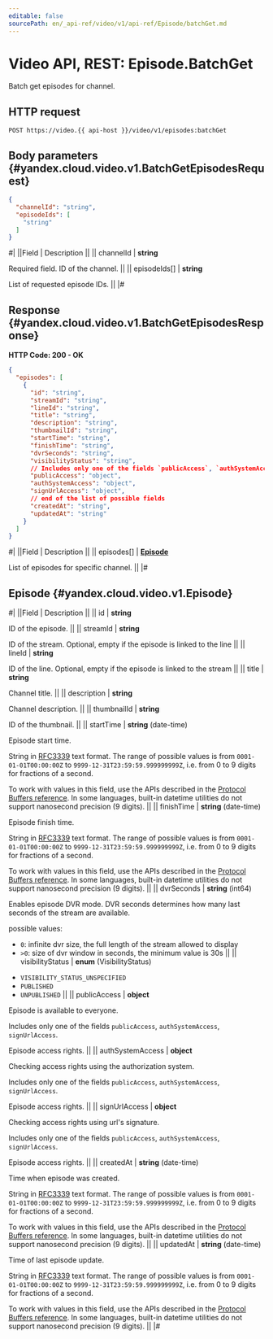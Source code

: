 ```yaml
---
editable: false
sourcePath: en/_api-ref/video/v1/api-ref/Episode/batchGet.md
---
```


# Video API, REST: Episode.BatchGet

Batch get episodes for channel.

## HTTP request

```
POST https://video.{{ api-host }}/video/v1/episodes:batchGet
```

## Body parameters {#yandex.cloud.video.v1.BatchGetEpisodesRequest}

```json
{
  "channelId": "string",
  "episodeIds": [
    "string"
  ]
}
```

#|
||Field | Description ||
|| channelId | **string**

Required field. ID of the channel. ||
|| episodeIds[] | **string**

List of requested episode IDs. ||
|#

## Response {#yandex.cloud.video.v1.BatchGetEpisodesResponse}

**HTTP Code: 200 - OK**

```json
{
  "episodes": [
    {
      "id": "string",
      "streamId": "string",
      "lineId": "string",
      "title": "string",
      "description": "string",
      "thumbnailId": "string",
      "startTime": "string",
      "finishTime": "string",
      "dvrSeconds": "string",
      "visibilityStatus": "string",
      // Includes only one of the fields `publicAccess`, `authSystemAccess`, `signUrlAccess`
      "publicAccess": "object",
      "authSystemAccess": "object",
      "signUrlAccess": "object",
      // end of the list of possible fields
      "createdAt": "string",
      "updatedAt": "string"
    }
  ]
}
```

#|
||Field | Description ||
|| episodes[] | **[Episode](#yandex.cloud.video.v1.Episode)**

List of episodes for specific channel. ||
|#

## Episode {#yandex.cloud.video.v1.Episode}

#|
||Field | Description ||
|| id | **string**

ID of the episode. ||
|| streamId | **string**

ID of the stream. Optional, empty if the episode is linked to the line ||
|| lineId | **string**

ID of the line. Optional, empty if the episode is linked to the stream ||
|| title | **string**

Channel title. ||
|| description | **string**

Channel description. ||
|| thumbnailId | **string**

ID of the thumbnail. ||
|| startTime | **string** (date-time)

Episode start time.

String in [RFC3339](https://www.ietf.org/rfc/rfc3339.txt) text format. The range of possible values is from
`0001-01-01T00:00:00Z` to `9999-12-31T23:59:59.999999999Z`, i.e. from 0 to 9 digits for fractions of a second.

To work with values in this field, use the APIs described in the
[Protocol Buffers reference](https://developers.google.com/protocol-buffers/docs/reference/overview).
In some languages, built-in datetime utilities do not support nanosecond precision (9 digits). ||
|| finishTime | **string** (date-time)

Episode finish time.

String in [RFC3339](https://www.ietf.org/rfc/rfc3339.txt) text format. The range of possible values is from
`0001-01-01T00:00:00Z` to `9999-12-31T23:59:59.999999999Z`, i.e. from 0 to 9 digits for fractions of a second.

To work with values in this field, use the APIs described in the
[Protocol Buffers reference](https://developers.google.com/protocol-buffers/docs/reference/overview).
In some languages, built-in datetime utilities do not support nanosecond precision (9 digits). ||
|| dvrSeconds | **string** (int64)

Enables episode DVR mode. DVR seconds determines how many last seconds of the stream are available.

possible values:
* `0`: infinite dvr size, the full length of the stream allowed to display
* `>0`: size of dvr window in seconds, the minimum value is 30s ||
|| visibilityStatus | **enum** (VisibilityStatus)

- `VISIBILITY_STATUS_UNSPECIFIED`
- `PUBLISHED`
- `UNPUBLISHED` ||
|| publicAccess | **object**

Episode is available to everyone.

Includes only one of the fields `publicAccess`, `authSystemAccess`, `signUrlAccess`.

Episode access rights. ||
|| authSystemAccess | **object**

Checking access rights using the authorization system.

Includes only one of the fields `publicAccess`, `authSystemAccess`, `signUrlAccess`.

Episode access rights. ||
|| signUrlAccess | **object**

Checking access rights using url's signature.

Includes only one of the fields `publicAccess`, `authSystemAccess`, `signUrlAccess`.

Episode access rights. ||
|| createdAt | **string** (date-time)

Time when episode was created.

String in [RFC3339](https://www.ietf.org/rfc/rfc3339.txt) text format. The range of possible values is from
`0001-01-01T00:00:00Z` to `9999-12-31T23:59:59.999999999Z`, i.e. from 0 to 9 digits for fractions of a second.

To work with values in this field, use the APIs described in the
[Protocol Buffers reference](https://developers.google.com/protocol-buffers/docs/reference/overview).
In some languages, built-in datetime utilities do not support nanosecond precision (9 digits). ||
|| updatedAt | **string** (date-time)

Time of last episode update.

String in [RFC3339](https://www.ietf.org/rfc/rfc3339.txt) text format. The range of possible values is from
`0001-01-01T00:00:00Z` to `9999-12-31T23:59:59.999999999Z`, i.e. from 0 to 9 digits for fractions of a second.

To work with values in this field, use the APIs described in the
[Protocol Buffers reference](https://developers.google.com/protocol-buffers/docs/reference/overview).
In some languages, built-in datetime utilities do not support nanosecond precision (9 digits). ||
|#